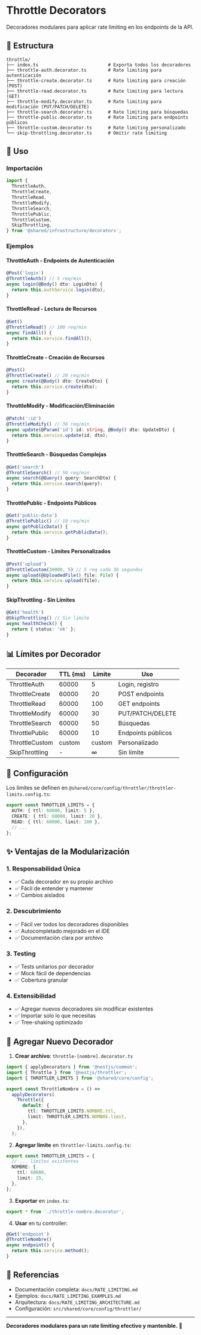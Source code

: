 # Throttle Decorators

Decoradores modulares para aplicar rate limiting en los endpoints de la API.

## 📁 Estructura

```plaintext
throttle/
├── index.ts                          # Exporta todos los decoradores
├── throttle-auth.decorator.ts        # Rate limiting para autenticación
├── throttle-create.decorator.ts      # Rate limiting para creación (POST)
├── throttle-read.decorator.ts        # Rate limiting para lectura (GET)
├── throttle-modify.decorator.ts      # Rate limiting para modificación (PUT/PATCH/DELETE)
├── throttle-search.decorator.ts      # Rate limiting para búsquedas
├── throttle-public.decorator.ts      # Rate limiting para endpoints públicos
├── throttle-custom.decorator.ts      # Rate limiting personalizado
└── skip-throttling.decorator.ts      # Omitir rate limiting
```

## 🎯 Uso

### Importación

```typescript
import {
  ThrottleAuth,
  ThrottleCreate,
  ThrottleRead,
  ThrottleModify,
  ThrottleSearch,
  ThrottlePublic,
  ThrottleCustom,
  SkipThrottling,
} from '@shared/infrastructure/decorators';
```

### Ejemplos

#### ThrottleAuth - Endpoints de Autenticación

```typescript
@Post('login')
@ThrottleAuth() // 5 req/min
async login(@Body() dto: LoginDto) {
  return this.authService.login(dto);
}
```

#### ThrottleRead - Lectura de Recursos

```typescript
@Get()
@ThrottleRead() // 100 req/min
async findAll() {
  return this.service.findAll();
}
```

#### ThrottleCreate - Creación de Recursos

```typescript
@Post()
@ThrottleCreate() // 20 req/min
async create(@Body() dto: CreateDto) {
  return this.service.create(dto);
}
```

#### ThrottleModify - Modificación/Eliminación

```typescript
@Patch(':id')
@ThrottleModify() // 30 req/min
async update(@Param('id') id: string, @Body() dto: UpdateDto) {
  return this.service.update(id, dto);
}
```

#### ThrottleSearch - Búsquedas Complejas

```typescript
@Get('search')
@ThrottleSearch() // 50 req/min
async search(@Query() query: SearchDto) {
  return this.service.search(query);
}
```

#### ThrottlePublic - Endpoints Públicos

```typescript
@Get('public-data')
@ThrottlePublic() // 10 req/min
async getPublicData() {
  return this.service.getPublicData();
}
```

#### ThrottleCustom - Límites Personalizados

```typescript
@Post('upload')
@ThrottleCustom(30000, 5) // 5 req cada 30 segundos
async upload(@UploadedFile() file: File) {
  return this.service.upload(file);
}
```

#### SkipThrottling - Sin Límites

```typescript
@Get('health')
@SkipThrottling() // Sin límite
async healthCheck() {
  return { status: 'ok' };
}
```

## 📊 Límites por Decorador

| Decorador         | TTL (ms) | Límite | Uso                    |
| ----------------- | -------- | ------ | ---------------------- |
| ThrottleAuth      | 60000    | 5      | Login, registro        |
| ThrottleCreate    | 60000    | 20     | POST endpoints         |
| ThrottleRead      | 60000    | 100    | GET endpoints          |
| ThrottleModify    | 60000    | 30     | PUT/PATCH/DELETE       |
| ThrottleSearch    | 60000    | 50     | Búsquedas              |
| ThrottlePublic    | 60000    | 10     | Endpoints públicos     |
| ThrottleCustom    | custom   | custom | Personalizado          |
| SkipThrottling    | -        | ∞      | Sin límite             |

## 🔧 Configuración

Los límites se definen en `@shared/core/config/throttler/throttler-limits.config.ts`:

```typescript
export const THROTTLER_LIMITS = {
  AUTH: { ttl: 60000, limit: 5 },
  CREATE: { ttl: 60000, limit: 20 },
  READ: { ttl: 60000, limit: 100 },
  // ...
};
```

## ✨ Ventajas de la Modularización

### 1. Responsabilidad Única

- ✅ Cada decorador en su propio archivo
- ✅ Fácil de entender y mantener
- ✅ Cambios aislados

### 2. Descubrimiento

- ✅ Fácil ver todos los decoradores disponibles
- ✅ Autocompletado mejorado en el IDE
- ✅ Documentación clara por archivo

### 3. Testing

- ✅ Tests unitarios por decorador
- ✅ Mock fácil de dependencias
- ✅ Cobertura granular

### 4. Extensibilidad

- ✅ Agregar nuevos decoradores sin modificar existentes
- ✅ Importar solo lo que necesitas
- ✅ Tree-shaking optimizado

## 📝 Agregar Nuevo Decorador

1. **Crear archivo**: `throttle-[nombre].decorator.ts`

```typescript
import { applyDecorators } from '@nestjs/common';
import { Throttle } from '@nestjs/throttler';
import { THROTTLER_LIMITS } from '@shared/core/config';

export const ThrottleNombre = () =>
  applyDecorators(
    Throttle({
      default: {
        ttl: THROTTLER_LIMITS.NOMBRE.ttl,
        limit: THROTTLER_LIMITS.NOMBRE.limit,
      },
    }),
  );
```

2. **Agregar límite** en `throttler-limits.config.ts`:

```typescript
export const THROTTLER_LIMITS = {
  // ... límites existentes
  NOMBRE: {
    ttl: 60000,
    limit: 15,
  },
};
```

3. **Exportar** en `index.ts`:

```typescript
export * from './throttle-nombre.decorator';
```

4. **Usar** en tu controller:

```typescript
@Get('endpoint')
@ThrottleNombre()
async endpoint() {
  return this.service.method();
}
```

## 🔗 Referencias

- Documentación completa: `docs/RATE_LIMITING.md`
- Ejemplos: `docs/RATE_LIMITING_EXAMPLES.md`
- Arquitectura: `docs/RATE_LIMITING_ARCHITECTURE.md`
- Configuración: `src/shared/core/config/throttler/`

---

**Decoradores modulares para un rate limiting efectivo y mantenible.** 🚀
